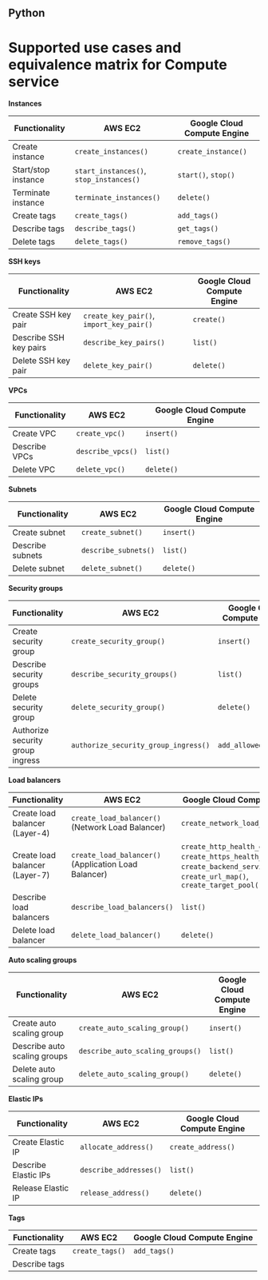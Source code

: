 ## Python

# Supported use cases and equivalence matrix for Compute service

**Instances**

| Functionality | AWS EC2 | Google Cloud Compute Engine |
| --- | --- | --- |
| Create instance | `create_instances()` | `create_instance()` |
| Start/stop instance | `start_instances()`, `stop_instances()` | `start()`, `stop()` |
| Terminate instance | `terminate_instances()` | `delete()` |
| Create tags | `create_tags()` | `add_tags()` |
| Describe tags | `describe_tags()` | `get_tags()` |
| Delete tags | `delete_tags()` | `remove_tags()` |

**SSH keys**

| Functionality | AWS EC2 | Google Cloud Compute Engine |
| --- | --- | --- |
| Create SSH key pair | `create_key_pair()`, `import_key_pair()` | `create()` |
| Describe SSH key pairs | `describe_key_pairs()` | `list()` |
| Delete SSH key pair | `delete_key_pair()` | `delete()` |

**VPCs**

| Functionality | AWS EC2 | Google Cloud Compute Engine |
| --- | --- | --- |
| Create VPC | `create_vpc()` | `insert()` |
| Describe VPCs | `describe_vpcs()` | `list()` |
| Delete VPC | `delete_vpc()` | `delete()` |

**Subnets**

| Functionality | AWS EC2 | Google Cloud Compute Engine |
| --- | --- | --- |
| Create subnet | `create_subnet()` | `insert()` |
| Describe subnets | `describe_subnets()` | `list()` |
| Delete subnet | `delete_subnet()` | `delete()` |

**Security groups**

| Functionality | AWS EC2 | Google Cloud Compute Engine |
| --- | --- | --- |
| Create security group | `create_security_group()` | `insert()` |
| Describe security groups | `describe_security_groups()` | `list()` |
| Delete security group | `delete_security_group()` | `delete()` |
| Authorize security group ingress | `authorize_security_group_ingress()` | `add_allowed_rule()` |

**Load balancers**

| Functionality | AWS EC2 | Google Cloud Compute Engine |
| --- | --- | --- |
| Create load balancer (Layer-4) | `create_load_balancer()` (Network Load Balancer) | `create_network_load_balancer()` |
| Create load balancer (Layer-7) | `create_load_balancer()` (Application Load Balancer) | `create_http_health_check()`, `create_https_health_check()`, `create_backend_service()`, `create_url_map()`, `create_target_pool()` |
| Describe load balancers | `describe_load_balancers()` | `list()` |
| Delete load balancer | `delete_load_balancer()` | `delete()` |

**Auto scaling groups**

| Functionality | AWS EC2 | Google Cloud Compute Engine |
| --- | --- | --- |
| Create auto scaling group | `create_auto_scaling_group()` | `insert()` |
| Describe auto scaling groups | `describe_auto_scaling_groups()` | `list()` |
| Delete auto scaling group | `delete_auto_scaling_group()` | `delete()` |

**Elastic IPs**

| Functionality | AWS EC2 | Google Cloud Compute Engine |
| --- | --- | --- |
| Create Elastic IP | `allocate_address()` | `create_address()` |
| Describe Elastic IPs | `describe_addresses()` | `list()` |
| Release Elastic IP | `release_address()` | `delete()` |

**Tags**

| Functionality | AWS EC2 | Google Cloud Compute Engine |
| --- | --- | --- |
| Create tags | `create_tags()` | `add_tags()` |
| Describe tags |
